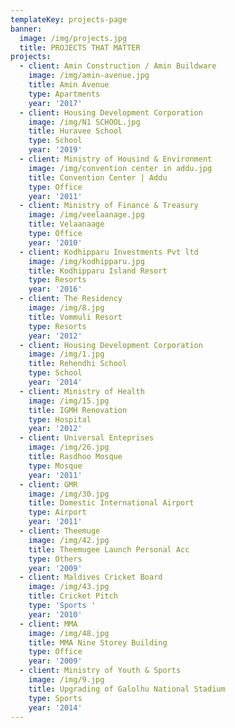 ```yaml
---
templateKey: projects-page
banner:
  image: /img/projects.jpg
  title: PROJECTS THAT MATTER
projects:
  - client: Amin Construction / Amin Buildware
    image: /img/amin-avenue.jpg
    title: Amin Avenue
    type: Apartments
    year: '2017'
  - client: Housing Development Corporation
    image: /img/N1 SCHOOL.jpg
    title: Huravee School
    type: School
    year: '2019'
  - client: Ministry of Housind & Environment
    image: /img/convention center in addu.jpg
    title: Convention Center | Addu
    type: Office
    year: '2011'
  - client: Ministry of Finance & Treasury
    image: /img/veelaanage.jpg
    title: Velaanaage
    type: Office
    year: '2010'
  - client: Kodhipparu Investments Pvt ltd
    image: /img/kodhipparu.jpg
    title: Kodhipparu Island Resort
    type: Resorts
    year: '2016'
  - client: The Residency
    image: /img/8.jpg
    title: Vommuli Resort
    type: Resorts
    year: '2012'
  - client: Housing Development Corporation
    image: /img/1.jpg
    title: Rehendhi School
    type: School
    year: '2014'
  - client: Ministry of Health
    image: /img/15.jpg
    title: IGMH Renovation
    type: Hospital
    year: '2012'
  - client: Universal Enteprises
    image: /img/26.jpg
    title: Rasdhoo Mosque
    type: Mosque
    year: '2011'
  - client: GMR
    image: /img/30.jpg
    title: Domestic International Airport
    type: Airport
    year: '2011'
  - client: Theemuge
    image: /img/42.jpg
    title: Theemugee Launch Personal Acc
    type: Others
    year: '2009'
  - client: Maldives Cricket Board
    image: /img/43.jpg
    title: Cricket Pitch
    type: 'Sports '
    year: '2010'
  - client: MMA
    image: /img/48.jpg
    title: MMA Nine Storey Building
    type: Office
    year: '2009'
  - client: Ministry of Youth & Sports
    image: /img/9.jpg
    title: Upgrading of Galolhu National Stadium
    type: Sports
    year: '2014'
---
```


